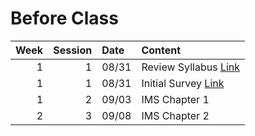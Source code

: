 Before Class
============================


|   Week |   Session | Date   | Content                                                                                                            |
|-------:|----------:|:-------|:-------------------------------------------------------------------------------------------------------------------|
|      1 |         1 | 08/31  | Review Syllabus  [Link](https://github.com/rpi-techfundamentals/ms-website-fall-2020/raw/master/file/syllabus.pdf) |
|      1 |         1 | 08/31  | Initial Survey [Link](https://forms.gle/6T7UdT7dZWboufeS7)                                                         |
|      1 |         2 | 09/03  | IMS Chapter 1                                                                                                      |
|      2 |         3 | 09/08  | IMS Chapter 2                                                                                                      |